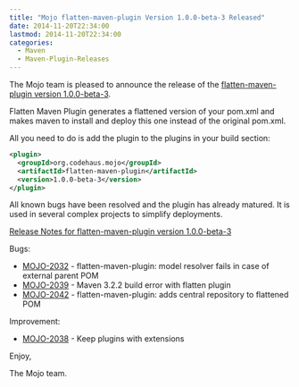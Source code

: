 ```yaml
---
title: "Mojo flatten-maven-plugin Version 1.0.0-beta-3 Released"
date: 2014-11-20T22:34:00
lastmod: 2014-11-20T22:34:00
categories:
  - Maven
  - Maven-Plugin-Releases
---
```

The Mojo team is pleased to announce the release of the 
[flatten-maven-plugin version 1.0.0-beta-3](http://mojo.codehaus.org/flatten-maven-plugin/).

Flatten Maven Plugin generates a flattened version of your pom.xml and makes
maven to install and deploy this one instead of the original pom.xml.

All you need to do is add the plugin to the plugins in your build section:

```xml
<plugin>
  <groupId>org.codehaus.mojo</groupId>
  <artifactId>flatten-maven-plugin</artifactId>
  <version>1.0.0-beta-3</version>
</plugin>
```

All known bugs have been resolved and the plugin has already matured. It is
used in several complex projects to simplify deployments.

<!-- more -->

[Release Notes for flatten-maven-plugin version 1.0.0-beta-3](http://jira.codehaus.org/secure/ReleaseNote.jspa?projectId=11062&version=20426)

Bugs:

 * [MOJO-2032](https://issues.apache.org/jira/browse/MOJO-2032) - flatten-maven-plugin: model resolver fails in case of external parent POM
 * [MOJO-2039](https://issues.apache.org/jira/browse/MOJO-2039) - Maven 3.2.2 build error with flatten plugin
 * [MOJO-2042](https://issues.apache.org/jira/browse/MOJO-2042) - flatten-maven-plugin: adds central repository to flattened POM

Improvement:

 * [MOJO-2038](https://issues.apache.org/jira/browse/MOJO-2038) - Keep plugins with extensions

Enjoy,

The Mojo team. 
